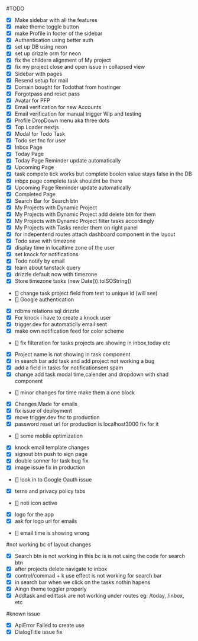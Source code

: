 #TODO

- [x] Make sidebar with all the features
- [x] make theme toggle button
- [x] make Profile in footer of the sidebar
- [x] Authentication using better auth
- [x] set up DB using neon
- [x] set up drizzle orm for neon
- [x] fix the childern alignment of My project
- [x] fix my project close and open issue in collapsed view
- [x] Sidebar with pages
- [x] Resend setup for mail
- [x] Domain bought for Todothat from hostinger
- [x] Forgotpass and reset pass
- [x] Avatar for PFP
- [x] Email verification for new Accounts
- [x] Email verification for manual trigger Wip and testing
- [x] Profile DropDown menu aka three dots
- [x] Top Loader nextjs
- [x] Modal for Todo Task
- [x] Todo set fnc for user
- [x] Inbox Page
- [x] Today Page
- [x] Today Page Reminder update automatically
- [x] Upcoming Page
- [x] task compete tick works but complete boolen value stays false in the DB
- [x] inbpx page complete task shouldnt be there
- [x] Upcoming Page Reminder update automatically
- [x] Completed Page
- [x] Search Bar for Search btn
- [x] My Projects with Dynamic Project
- [x] My Projects with Dynamic Project add delete btn for them
- [x] My Projects with Dynamic Project filter tasks accordingly
- [x] My Projects with Tasks render them on right panel
- [x] for indepentend routes attach dashboard component in the layout
- [x] Todo save with timezone
- [x] display time in localtime zone of the user
- [x] set knock for notifications
- [x] Todo notify by email
- [x] learn about tanstack query
- [x] drizzle default now with timezone
- [x] Store timezone tasks (new Date()).toISOString()
- [] change task project field from text to unique id (will see)
- [] Google authentication
- [x] rdbms relations sql drizzle
- [x] For knock i have to create a knock user
- [x] trigger.dev for automaticlly email sent
- [x] make own notification feed for color scheme
- [] fix filteration for tasks projects are showing in inbox,today etc
- [x] Project name is not showing in task component
- [x] in search bar add task and add project not working a bug
- [x] add a field in tasks for notificationsent spam
- [x] change add task modal time,calender and dropdown with shad component
- [] minor changes for time make them a one block
- [x] Changes Made for emails
- [x] fix issue of deployment
- [x] move trigger.dev fnc to production
- [x] password reset url for production is localhost3000 fix for it
- [] some mobile optimization
- [x] knock email template changes
- [x] signout btn push to sign page
- [x] double sonner for task bug fix
- [x] image issue fix in production
- [] look in to Google Oauth issue
- [x] terns and privacy policy tabs
- [] noti icon active 
- [x] logo for the app
- [x] ask for logo url for emails
- [] email time is showing wrong

#not working bc of layout changes

- [x] Search btn is not working in this bc is is not using the code for search btn
- [x] after projects delete navigate to inbox
- [x] control/commad + k use effect is not working for search bar
- [x] in search bar when we click on the tasks nothin hapens
- [x] Aingn theme toggler properly
- [x] Addtask and edittask are not working under routes eg: /today, /inbox, etc

#known issue

- [x] ApiError Failed to create use
- [x] DialogTitle issue fix
